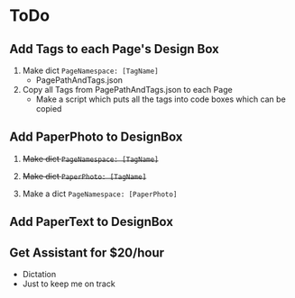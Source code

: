 # ToDo

## Add Tags to each Page's Design Box
1. Make dict `PageNamespace: [TagName]`
    - PagePathAndTags.json
2. Copy all Tags from PagePathAndTags.json to each Page
    - Make a script which puts all the tags into code boxes which can be copied

## Add PaperPhoto to DesignBox

1. <s>Make dict `PageNamespace: [TagName]`</s>
    
2. <s> Make dict `PaperPhoto: [TagName]`</s>
   
3. Make a dict `PageNamespace: [PaperPhoto]`

## Add PaperText to DesignBox

## Get Assistant for $20/hour
- Dictation
- Just to keep me on track
